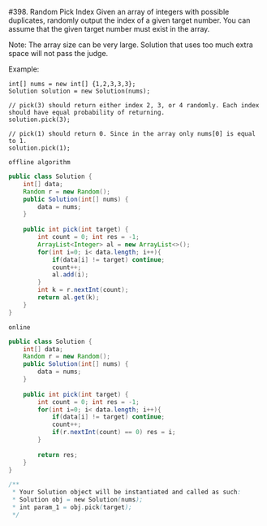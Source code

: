 #398. Random Pick Index
Given an array of integers with possible duplicates, randomly output the index of a given target number. You can assume that the given target number must exist in the array.

Note:
The array size can be very large. Solution that uses too much extra space will not pass the judge.

Example:
```
int[] nums = new int[] {1,2,3,3,3};
Solution solution = new Solution(nums);

// pick(3) should return either index 2, 3, or 4 randomly. Each index should have equal probability of returning.
solution.pick(3);

// pick(1) should return 0. Since in the array only nums[0] is equal to 1.
solution.pick(1);
```


`offline algorithm`

```java
public class Solution {
    int[] data;
    Random r = new Random();
    public Solution(int[] nums) {
        data = nums;
    }
    
    public int pick(int target) {
        int count = 0; int res = -1;
        ArrayList<Integer> al = new ArrayList<>();
        for(int i=0; i< data.length; i++){
            if(data[i] != target) continue;
            count++;
            al.add(i);
        }
        int k = r.nextInt(count);
        return al.get(k);
    }
}

```

`online`

```java
public class Solution {
    int[] data;
    Random r = new Random();
    public Solution(int[] nums) {
        data = nums;
    }
    
    public int pick(int target) {
        int count = 0; int res = -1;
        for(int i=0; i< data.length; i++){
            if(data[i] != target) continue;
            count++;
            if(r.nextInt(count) == 0) res = i;
        }
        
        return res;
    }
}

/**
 * Your Solution object will be instantiated and called as such:
 * Solution obj = new Solution(nums);
 * int param_1 = obj.pick(target);
 */
```